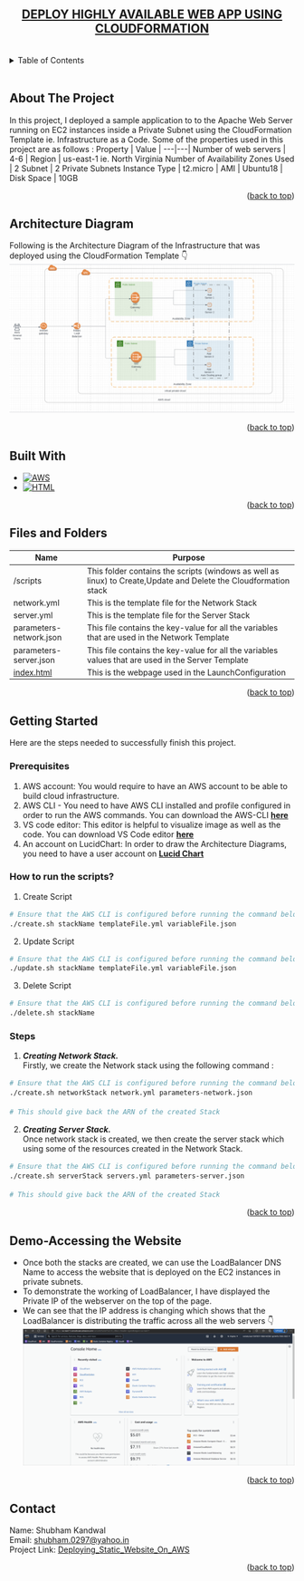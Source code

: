 <!-- PROJECT LOGO -->
<br />
    <div align="center">
    <u><h2 align="center">DEPLOY HIGHLY AVAILABLE WEB APP USING CLOUDFORMATION  </h2></u>
    </div>
<br>

<!-- TABLE OF CONTENTS -->
<details>
  <summary>Table of Contents</summary>
  <ol>
    <li> <a href="#about-the-project">About The Project</a> </li>
    <li><a href="#architecture-diagram">Architecture Diagram</a></li>
    <li><a href="#built-with">Built With</a></li>
    <li><a href="#files-and-folders">Files and Folder</a></li>
    <li>
      <a href="#getting-started">Getting Started</a>
      <ul>
        <li><a href="#prerequisites">Prerequisites</a></li>
        <li><a href="#how-to-run-the-scripts">How to run the scripts ?</a></li>
        <li><a href="#steps">Steps</a></li>
      </ul>
    </li>
    <li><a href="#demo-accessing-the-website">Demo - Accessing the Website</a></li>
    <li><a href="#contact">Contact</a></li>
  </ol>
</details>
<br>




<!-- ABOUT THE PROJECT -->
## About The Project

In this project, I deployed a sample application to to the Apache Web Server running on EC2 instances inside a Private Subnet using the CloudFormation Template ie. Infrastructure as a Code. Some of the properties used in this project are as follows :
Property | Value |
---|---|
Number of web servers | 4-6 |
Region | us-east-1 ie. North Virginia
Number of Availability Zones Used | 2
Subnet | 2 Private Subnets
Instance Type | t2.micro |
AMI | Ubuntu18 |
Disk Space | 10GB


<p align="right">(<a href="#readme-top">back to top</a>)</p>


<!-- ARCHITECTURE DIAGRAM -->
## Architecture Diagram
Following is the Architecture Diagram of the Infrastructure that was deployed using the CloudFormation Template 👇 
![Website](/img/1.%20Infrastructure_Diagram.png)


<p align="right">(<a href="#readme-top">back to top</a>)</p>


<!-- BUILT WITH -->
## Built With

* [![AWS][AWS_LOGO]][AWS_URL]
* [![HTML][HTML_LOGO]][HTML_URL]

<p align="right">(<a href="#readme-top">back to top</a>)</p>


<!-- FILES AND FOLDERS -->
## Files and Folders
Name | Purpose |
---|---|
 /scripts|This folder contains the scripts (windows as well as linux) to Create,Update and Delete the Cloudformation stack|
network.yml | This is the template file for the Network Stack
server.yml | This is the template file for the Server Stack
parameters-network.json | This file contains the key-value for all the variables that are used in the Network Template|
parameters-server.json | This file contains the key-value for all the variables values that are used in the Server Template |
[index.html](https://drive.google.com/file/d/1ClFgDNTkaAK4CxV1aC9IGC_K_JjSwim1/view?usp=sharing) | This is the webpage used in the LaunchConfiguration 

<p align="right">(<a href="#readme-top">back to top</a>)</p>

<!-- GETTING STARTED -->
## Getting Started

Here are the steps needed to successfully finish this project. 

### Prerequisites

1. AWS account: You would require to have an AWS account to be able to build cloud infrastructure.
2. AWS CLI - You need to have AWS CLI installed and profile configured in order to run the AWS commands. You can download the AWS-CLI [**here**](https://docs.aws.amazon.com/cli/latest/userguide/getting-started-install.html)
3. VS code editor: This editor is helpful to visualize image as well as the code. You can download VS Code editor [**here**](https://code.visualstudio.com/download)
4. An account on LucidChart: In order to draw the Architecture Diagrams, you need to have a user account on [**Lucid Chart**](www.lucidchart.com) 


### How to run the scripts?
1. Create Script   
```bash
# Ensure that the AWS CLI is configured before running the command below
./create.sh stackName templateFile.yml variableFile.json
```

2. Update Script
```bash
# Ensure that the AWS CLI is configured before running the command below
./update.sh stackName templateFile.yml variableFile.json
```   

3. Delete Script
```bash
# Ensure that the AWS CLI is configured before running the command below
./delete.sh stackName
```  

### Steps

1. ***Creating Network Stack.*** <br>
Firstly, we create the Network stack using the following command :
```bash
# Ensure that the AWS CLI is configured before running the command below
./create.sh networkStack network.yml parameters-network.json

# This should give back the ARN of the created Stack
```  
   
2. ***Creating Server Stack.***<br>
Once network stack is created, we then create the server stack which using some of the resources created in the Network Stack.
```bash
# Ensure that the AWS CLI is configured before running the command below
./create.sh serverStack servers.yml parameters-server.json

# This should give back the ARN of the created Stack
```  
   
<p align="right">(<a href="#readme-top">back to top</a>)</p>


<!-- DEMO-ACCESSING THE WEBSITE -->
## Demo-Accessing the Website 
* Once both the stacks are created, we can use the LoadBalancer DNS Name to access the website that is deployed on the EC2 instances in private subnets.
* To demonstrate the working of LoadBalancer, I have displayed the Private IP of the webserver on the top of the page.
* We can see that the IP address is changing which shows that the LoadBalancer is distributing the traffic across all the web servers 👇 
![Demo](/img/2.%20demo.gif)

<p align="right">(<a href="#readme-top">back to top</a>)</p>


<!-- CONTACT -->
## Contact

Name: Shubham Kandwal  
Email: shubham.0297@yahoo.in  
Project Link: [Deploying_Static_Website_On_AWS](https://github.com/shubham0297/Deploying_Static_Website_On_AWS#prerequisites)

<p align="right">(<a href="#readme-top">back to top</a>)</p>



<!-- https://www.markdownguide.org/basic-syntax/#reference-style-links -->
[AWS_LOGO]: https://img.shields.io/badge/AWS-FF9900?style=plastic&logo=amazonaws&logoColor=black
[AWS_URL]: https://aws.amazon.com/
[HTML_LOGO]: https://img.shields.io/badge/HTML-20232A?style=plastic&logo=HTML5&logoColor=WHITE
[HTML_URL]: https://html.com/
